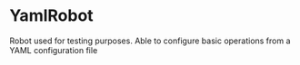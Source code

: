 # YamlRobot
Robot used for testing purposes.  Able to configure basic operations from a YAML configuration file
